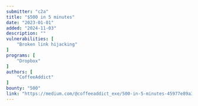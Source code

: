 ```yaml
---
submitter: "c2a"
title: "$500 in 5 minutes"
date: "2023-01-01"
added: "2024-11-03"
description: ""
vulnerabilities: [
    "Broken link hijacking"
]
programs: [
    "Dropbox"
]
authors: [
    "CoffeeAddict"
]
bounty: "500"
link: "https://medium.com/@coffeeaddict_exe/500-in-5-minutes-45977e89a337"
---
```





